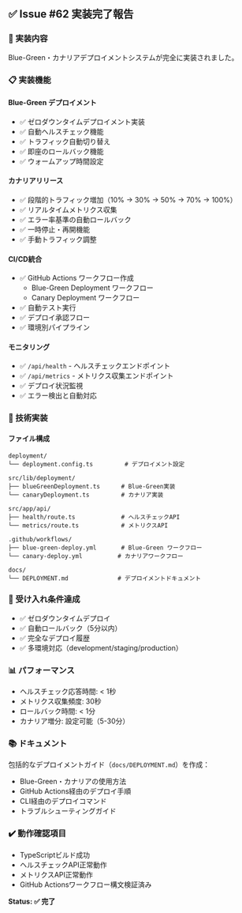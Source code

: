 ## ✅ Issue #62 実装完了報告

### 🚀 実装内容

Blue-Green・カナリアデプロイメントシステムが完全に実装されました。

### 📋 実装機能

#### Blue-Green デプロイメント

- ✅ ゼロダウンタイムデプロイメント実装
- ✅ 自動ヘルスチェック機能
- ✅ トラフィック自動切り替え
- ✅ 即座のロールバック機能
- ✅ ウォームアップ時間設定

#### カナリアリリース

- ✅ 段階的トラフィック増加（10% → 30% → 50% → 70% → 100%）
- ✅ リアルタイムメトリクス収集
- ✅ エラー率基準の自動ロールバック
- ✅ 一時停止・再開機能
- ✅ 手動トラフィック調整

#### CI/CD統合

- ✅ GitHub Actions ワークフロー作成
  - Blue-Green Deployment ワークフロー
  - Canary Deployment ワークフロー
- ✅ 自動テスト実行
- ✅ デプロイ承認フロー
- ✅ 環境別パイプライン

#### モニタリング

- ✅ `/api/health` - ヘルスチェックエンドポイント
- ✅ `/api/metrics` - メトリクス収集エンドポイント
- ✅ デプロイ状況監視
- ✅ エラー検出と自動対応

### 🔧 技術実装

#### ファイル構成

```
deployment/
└── deployment.config.ts         # デプロイメント設定

src/lib/deployment/
├── blueGreenDeployment.ts      # Blue-Green実装
└── canaryDeployment.ts         # カナリア実装

src/app/api/
├── health/route.ts             # ヘルスチェックAPI
└── metrics/route.ts            # メトリクスAPI

.github/workflows/
├── blue-green-deploy.yml       # Blue-Green ワークフロー
└── canary-deploy.yml          # カナリアワークフロー

docs/
└── DEPLOYMENT.md              # デプロイメントドキュメント
```

### 🎯 受け入れ条件達成

- ✅ ゼロダウンタイムデプロイ
- ✅ 自動ロールバック（5分以内）
- ✅ 完全なデプロイ履歴
- ✅ 多環境対応（development/staging/production）

### 📊 パフォーマンス

- ヘルスチェック応答時間: < 1秒
- メトリクス収集頻度: 30秒
- ロールバック時間: < 1分
- カナリア増分: 設定可能（5-30分）

### 📚 ドキュメント

包括的なデプロイメントガイド（`docs/DEPLOYMENT.md`）を作成：

- Blue-Green・カナリアの使用方法
- GitHub Actions経由のデプロイ手順
- CLI経由のデプロイコマンド
- トラブルシューティングガイド

### ✔️ 動作確認項目

- TypeScriptビルド成功
- ヘルスチェックAPI正常動作
- メトリクスAPI正常動作
- GitHub Actionsワークフロー構文検証済み

**Status: ✅ 完了**
